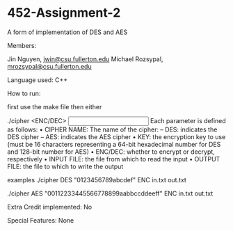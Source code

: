 # 452-Assignment-2
A form of implementation of DES and AES

Members:

Jin Nguyen, jwin@csu.fullerton.edu
Michael Rozsypal, mrozsypal@csu.fullerton.edu

Language used:
C++

How to run:

first use the make file
then either

./cipher <CIPHER NAME> <KEY> <ENC/DEC> <INPUT FILE> <OUTPUT FILE>
Each parameter is defined as follows:
• CIPHER NAME: The name of the cipher:
– DES: indicates the DES cipher
– AES: indicates the AES cipher
• KEY: the encryption key to use (must be 16 characters representing a 64-bit hexadecimal
number for DES and 128-bit number for AES)
• ENC/DEC: whether to encrypt or decrypt, respectively
• INPUT FILE: the file from which to read the input
• OUTPUT FILE: the file to which to write the output

examples
./cipher DES "0123456789abcdef" ENC in.txt out.txt

./cipher AES "00112233445566778899aabbccddeeff" ENC in.txt out.txt

Extra Credit implemented:
No

Special Features:
None
